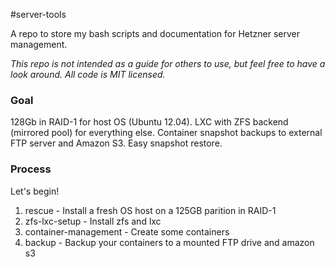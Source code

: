 #server-tools

A repo to store my bash scripts and documentation for Hetzner server management. 

*This repo is not intended as a guide for others to use, but feel free to have a look around. All code is MIT licensed.*

### Goal

128Gb in RAID-1 for host OS (Ubuntu 12.04). LXC with ZFS backend (mirrored pool) for everything else. Container snapshot backups to external FTP server and Amazon S3. Easy snapshot restore.

### Process

Let's begin!

1. rescue - Install a fresh OS host on a 125GB parition in RAID-1
2. zfs-lxc-setup - Install zfs and lxc
3. container-management - Create some containers
4. backup - Backup your containers to a mounted FTP drive and amazon s3
